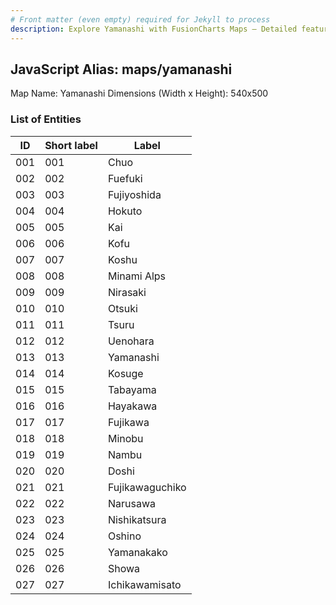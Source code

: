 ```yaml
---
# Front matter (even empty) required for Jekyll to process
description: Explore Yamanashi with FusionCharts Maps – Detailed features for seamless integration. Try now & enhance your data visualization today! 
---
```


## JavaScript Alias: maps/yamanashi

Map Name: Yamanashi
Dimensions (Width x Height): 540x500





### List of Entities

ID | Short label | Label
---|---|---|
001|001|Chuo
002|002|Fuefuki
003|003|Fujiyoshida
004|004|Hokuto
005|005|Kai
006|006|Kofu
007|007|Koshu
008|008|Minami Alps
009|009|Nirasaki
010|010|Otsuki
011|011|Tsuru
012|012|Uenohara
013|013|Yamanashi
014|014|Kosuge
015|015|Tabayama
016|016|Hayakawa
017|017|Fujikawa
018|018|Minobu
019|019|Nambu
020|020|Doshi
021|021|Fujikawaguchiko
022|022|Narusawa
023|023|Nishikatsura
024|024|Oshino
025|025|Yamanakako
026|026|Showa
027|027|Ichikawamisato